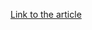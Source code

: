[Link to the article](https://research.checkpoint.com/2025/inferno-drainer-reloaded-deep-dive-into-the-return-of-the-most-sophisticated-crypto-drainer/)
